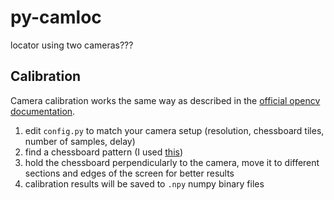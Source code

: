 # py-camloc

locator using two cameras???

## Calibration

Camera calibration works the same way as described in the [official opencv documentation](https://docs.opencv.org/4.x/dc/dbb/tutorial_py_calibration.html).

1. edit `config.py` to match your camera setup (resolution, chessboard tiles, number of samples, delay)
2. find a chessboard pattern (I used [this](https://raw.githubusercontent.com/MarkHedleyJones/markhedleyjones.github.io/master/media/calibration-checkerboard-collection/Checkerboard-A1-90mm-8x5.svg))
3. hold the chessboard perpendicularly to the camera, move it to different sections and edges of the screen for better results
4. calibration results will be saved to `.npy` numpy binary files
